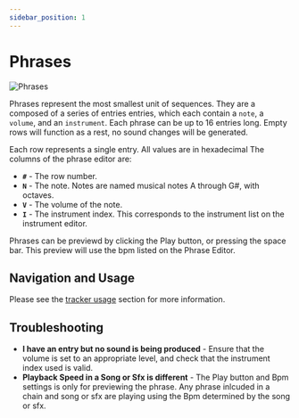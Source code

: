 ```yaml
---
sidebar_position: 1
---
```


# Phrases

![Phrases](/img/editor/phrases.png)

Phrases represent the most smallest unit of sequences. They are a composed of a series of entries entries, which each contain a `note`, a `volume`, and an `instrument`. Each phrase can be up to 16 entries long. Empty rows will function as a rest, no sound changes will be generated.

Each row represents a single entry. All values are in hexadecimal The columns of the phrase editor are:

- **`#`** - The row number.
- **`N`** - The note. Notes are named musical notes A through G#, with octaves.
- **`V`** - The volume of the note.
- **`I`** - The instrument index. This corresponds to the instrument list on the instrument editor.

Phrases can be previewd by clicking the Play button, or pressing the space bar. This preview will use the bpm listed on the Phrase Editor.

## Navigation and Usage

Please see the [tracker usage](/docs/tracker#navigating-and-using-the-tracker) section for more information.

## Troubleshooting

- **I have an entry but no sound is being produced** - Ensure that the volume is set to an appropriate level, and check that the instrument index used is valid.
- **Playback Speed in a Song or Sfx is different** - The Play button and Bpm settings is only for previewing the phrase. Any phrase inlcuded in a chain and song or sfx are playing using the Bpm determined by the song or sfx.
